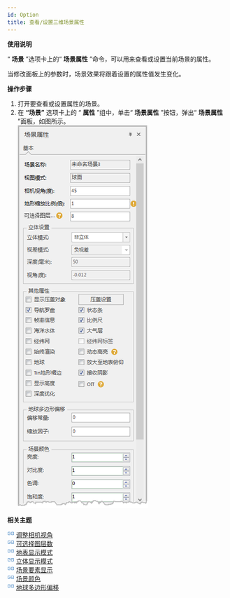 ```yaml
---
id: Option
title: 查看/设置三维场景属性
---
```

 **使用说明**

“ **场景** ”选项卡上的“ **场景属性** ”命令，可以用来查看或设置当前场景的属性。

当修改面板上的参数时，场景效果将跟着设置的属性值发生变化。

**操作步骤**

  1. 打开要查看或设置属性的场景。
  2. 在 **“场景”** 选项卡上的 “ **属性** ”组中，单击“ **场景属性** ”按钮，弹出“ **场景属性** ”面板，如图所示。   
![图：场景属性设置面板](img/Option.png)  

**相关主题**

![](../img/smalltitle.png) [调整相机视角](AngelAdjustment)  
![](../img/smalltitle.png) [可选择图层数](OptionalLayersNumber)  
![](../img/smalltitle.png)
[地表显示模式](../../SceneOperation/AdvancedSceneSetting/Surface  )  
![](../img/smalltitle.png)
[立体显示模式](../../SceneOperation/AdvancedSceneSetting/Vectorgraph)  
![](../img/smalltitle.png)
[场景要素显示](../../SceneOperation/AdvancedSceneSetting/PropertyGroup)  
![](../img/smalltitle.png)
[场景颜色](../../SceneOperation/AdvancedSceneSetting/SceneColor)  
![](../img/smalltitle.png)
[地球多边形偏移](../../SceneOperation/AdvancedLayserSetting/PolygonOffset)
